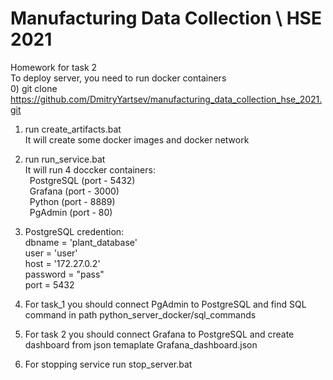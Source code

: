 # Manufacturing Data Collection \ HSE 2021
Homework for task 2
<br>To deploy server, you need to run docker containers </br>
0) git clone https://github.com/DmitryYartsev/manufacturing_data_collection_hse_2021.git
1) run create_artifacts.bat
<br>It will create some docker images and docker network</br>

2) run run_service.bat
<br>It will run 4 doccker containers:</br>
  &ensp;PostgreSQL (port - 5432)</br>
  &ensp;Grafana (port - 3000)</br>
  &ensp;Python (port - 8889)</br>
  &ensp;PgAdmin (port - 80)</br>

  3) PostgreSQL credention: 
  <br>dbname = 'plant_database' </br>
  user = 'user' </br>
  host = '172.27.0.2' </br>
  password = "pass" </br>
  port = 5432 </br>


4) For task_1 you should connect PgAdmin to PostgreSQL and find SQL command in path python_server_docker/sql_commands 

5) For task 2 you should connect Grafana to PostgreSQL and create dashboard from json temaplate Grafana_dashboard.json 

6) For stopping service run stop_server.bat

